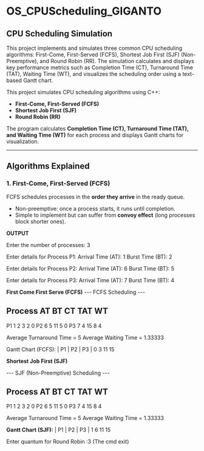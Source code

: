 
# OS_CPUScheduling_GIGANTO

## CPU Scheduling Simulation

This project implements and simulates three common CPU scheduling algorithms: First-Come, First-Served (FCFS), Shortest Job First (SJF) (Non-Preemptive), and Round Robin (RR). The simulation calculates and displays key performance metrics such as Completion Time (CT), Turnaround Time (TAT), Waiting Time (WT), and visualizes the scheduling order using a text-based Gantt chart.

This project simulates CPU scheduling algorithms using C++:
- **First-Come, First-Served (FCFS)**
- **Shortest Job First (SJF)**
- **Round Robin (RR)**

The program calculates **Completion Time (CT), Turnaround Time (TAT), and Waiting Time (WT)** for each process and displays Gantt charts for visualization.

---

## Algorithms Explained

### 1. First-Come, First-Served (FCFS)
FCFS schedules processes in the **order they arrive** in the ready queue.  
- Non-preemptive: once a process starts, it runs until completion.  
- Simple to implement but can suffer from **convoy effect** (long processes block shorter ones).

**OUTPUT**

Enter the number of processes: 3

Enter details for Process P1:
  Arrival Time (AT): 1
  Burst Time (BT): 2

Enter details for Process P2:
  Arrival Time (AT): 6
  Burst Time (BT): 5

Enter details for Process P3:
  Arrival Time (AT): 7
  Burst Time (BT): 4

**First Come First Serve (FCFS)**
--- FCFS Scheduling ---

Process AT      BT      CT      TAT     WT
---------------------------------------------------
P1      1       2       3       2       0
P2      6       5       11      5       0
P3      7       4       15      8       4

Average Turnaround Time = 5
Average Waiting Time = 1.33333

Gantt Chart (FCFS):
| P1 | P2 | P3 |
0     3     11     15

**Shortest Job First (SJF)**

--- SJF (Non-Preemptive) Scheduling ---

Process AT      BT      CT      TAT     WT
---------------------------------------------------
P1      1       2       3       2       0
P2      6       5       11      5       0
P3      7       4       15      8       4

Average Turnaround Time = 5
Average Waiting Time = 1.33333

**Gantt Chart (SJF):**
| P1 | P2 | P3 |
1    6    11   15

Enter quantum for Round Robin :3 (The cmd exit)
